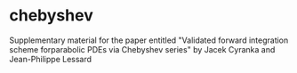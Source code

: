 # chebyshev
Supplementary material for the paper entitled "Validated forward integration scheme forparabolic PDEs via Chebyshev series"
by Jacek Cyranka and Jean-Philippe Lessard
